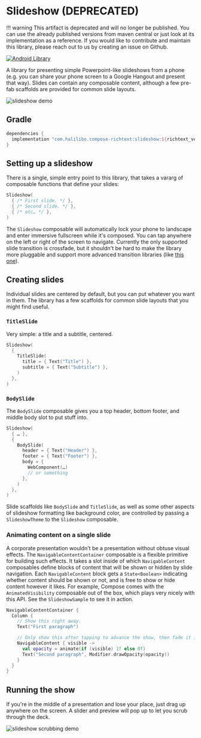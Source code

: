 # Slideshow (DEPRECATED)

!!! warning
    This artifact is deprecated and will no longer be published. You can use the already published versions from maven central or just look at its implementation as
    a reference. If you would like to contribute and maintain this library, please reach out to us by creating an issue on Github.

[![Android Library](https://img.shields.io/badge/Platform-Android-green.svg?style=for-the-badge)](https://developer.android.com/studio/build/dependencies)

A library for presenting simple Powerpoint-like slideshows from a phone (e.g. you can share your
phone screen to a Google Hangout and present that way). Slides can contain any composable content,
although a few pre-fab scaffolds are provided for common slide layouts.

![slideshow demo](img/slideshow-demo.gif)

## Gradle

```groovy
dependencies {
  implementation "com.halilibo.compose-richtext:slideshow:${richtext_version}"
}
```

## Setting up a slideshow

There is a single, simple entry point to this library, that takes a vararg of composable functions
that define your slides:

```kotlin
Slideshow(
  { /* First slide. */ },
  { /* Second slide. */ },
  { /* etc… */ },
)
```

The `Slideshow` composable will automatically lock your phone to landscape and enter immersive
fullscreen while it's composed. You can tap anywhere on the left or right of the screen to navigate.
Currently the only supported slide transition is crossfade, but it shouldn't be hard to make the
library more pluggable and support more advanced transition libraries (like
[this one](https://github.com/zach-klippenstein/compose-backstack)).

## Creating slides

Individual slides are centered by default, but you can put whatever you want in them. The library
has a few scaffolds for common slide layouts that you might find useful.

### `TitleSlide`

Very simple: a title and a subtitle, centered.

```kotlin
Slideshow(
  {
    TitleSlide(
      title = { Text("Title") },
      subtitle = { Text("Subtitle") },
    )
  },
)
```

### `BodySlide`

The `BodySlide` composable gives you a top header, bottom footer, and middle body slot to put
stuff into.

```kotlin
Slideshow(
  { … },
  {
    BodySlide(
      header = { Text("Header") },
      footer = { Text("Footer") },
      body = {
        WebComponent(…)
        // or something
      },
    )
  },
)
```

Slide scaffolds like `BodySlide` and `TitleSlide`, as well as some other aspects of slideshow
formatting like background color, are controlled by passing a `SlideshowTheme` to the `Slideshow`
composable.

### Animating content on a single slide

A corporate presentation wouldn't be a presentation without obtuse visual effects. The
`NavigableContentContainer` composable is a flexible primitive for building such effects. It takes
a slot inside of which `NavigableContent` composables define blocks of content that will be
shown or hidden by slide navigation. Each `NavigableContent` block gets a `State<Boolean>`
indicating whether content should be shown or not, and is free to show or hide content however it
likes. For example, Compose comes with the `AnimatedVisibility` composable out of the box, which
plays very nicely with this API. See the `SlideshowSample` to see it in action.

```kotlin
NavigableContentContainer {
  Column {
    // Show this right away.
    Text("First paragraph")

    // Only show this after tapping to advance the show, then fade it in.
    NavigableContent { visible ->
      val opacity = animate(if (visible) 1f else 0f)
      Text("Second paragraph", Modifier.drawOpacity(opacity))
    }
  }
}
```

## Running the show

If you're in the middle of a presentation and lose your place, just drag up anywhere on the screen.
A slider and preview will pop up to let you scrub through the deck.

![slideshow scrubbing demo](img/slideshow-scrubbing-demo.gif)
